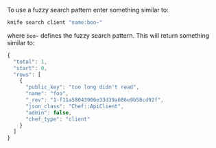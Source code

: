 To use a fuzzy search pattern enter something similar to:

``` bash
knife search client "name:boo~"
```

where `boo~` defines the fuzzy search pattern. This will return
something similar to:

``` javascript
{
  "total": 1,
  "start": 0,
  "rows": [
    {
      "public_key": "too long didn't read",
      "name": "foo",
      "_rev": "1-f11a58043906e33d39a686e9b58cd92f",
      "json_class": "Chef::ApiClient",
      "admin": false,
      "chef_type": "client"
    }
  ]
}
```